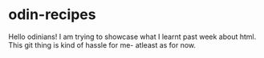 # odin-recipes
Hello odinians!
I am trying to showcase what I learnt past week about html. 
This git thing is kind of hassle for me- atleast as for now.